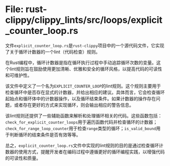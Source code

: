 # File: rust-clippy/clippy_lints/src/loops/explicit_counter_loop.rs

文件`explicit_counter_loop.rs`是`rust-clippy`项目中的一个源代码文件，它实现了关于循环计数器的一个lint（代码检查）规则。

在Rust编程中，循环计数器是指在循环执行过程中手动追踪循环次数的变量。这个lint规则旨在鼓励使用更加清晰、优雅和安全的循环风格，以提高代码的可读性和可维护性。

该文件中定义了一个名为`EXPLICIT_COUNTER_LOOP`的lint规则。这个规则主要用于检查循环中是否存在显式的计数器，并给出相应的建议。具体而言，它会检查循环起始点和循环体中的计数器操作，以及循环结束条件。如果计数器的操作存在问题，或者存在更好的方式来实现循环，则会输出相应的警告信息。

该lint规则还提供了一些辅助函数来解析和处理循环相关的代码。这些函数包括：`check_for_explicit_counter_loops`用于遍历函数代码并检查循环的计数器；`check_for_range_loop_counter`用于检查`range`类型的循环；`is_valid_bound`用于判断循环的结束条件是否有效等等。

总之，`explicit_counter_loop.rs`文件中实现的lint规则的目的是通过检查循环计数器的使用方式，提醒开发者在编码过程中遵循更好的循环编程实践，以增强代码的可读性和质量。

